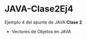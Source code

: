 # JAVA-Clase2Ej4

<p>Ejemplo 4 del apunte de JAVA <b>Clase 2</b> </p>
<ul>
  <li> Vectores de Objetos en JAVA</li>
</ul>
